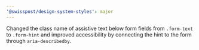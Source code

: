 ```yaml
---
'@swisspost/design-system-styles': major
---
```


Changed the class name of assistive text below form fields from `.form-text` to `.form-hint` and improved accessibility by connecting the hint to the form through `aria-describedby`.
